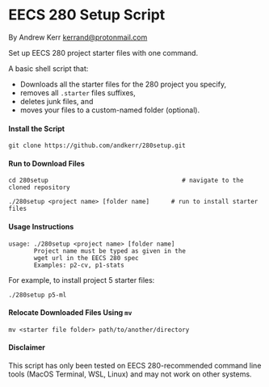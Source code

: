 EECS 280 Setup Script
======================
By Andrew Kerr <kerrand@protonmail.com>

Set up EECS 280 project starter files with one command.

A basic shell script that:
- Downloads all the starter files for the 280 project you specify,
- removes all `.starter` files suffixes,
- deletes junk files, and
- moves your files to a custom-named folder (optional).


#### Install the Script
```
git clone https://github.com/andkerr/280setup.git
```

#### Run to Download Files
```
cd 280setup                                     # navigate to the cloned repository

./280setup <project name> [folder name]      # run to install starter files
```

#### Usage Instructions
```
usage: ./280setup <project name> [folder name]
       Project name must be typed as given in the
       wget url in the EECS 280 spec
       Examples: p2-cv, p1-stats
```

For example, to install project 5 starter files:
```
./280setup p5-ml
```

#### Relocate Downloaded Files Using `mv`
```
mv <starter file folder> path/to/another/directory
```

#### Disclaimer
This script has only been tested on EECS 280-recommended command line tools
(MacOS Terminal, WSL, Linux) and may not work on other systems.
